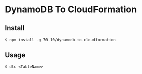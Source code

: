 # DynamoDB To CloudFormation

## Install

```
$ npm install -g 70-10/dynamodb-to-cloudformation
```

## Usage

```
$ dtc <TableName>
```
